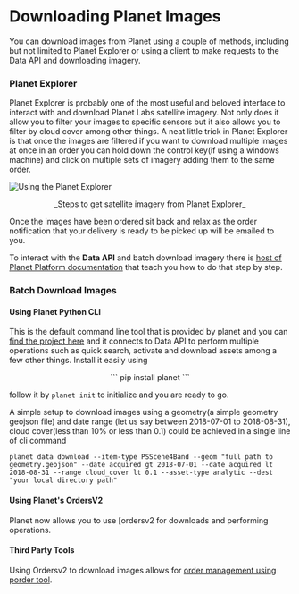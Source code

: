 # **Downloading Planet Images**
You can download images from Planet using a couple of methods, including but not limited to Planet Explorer or using a client to make requests to the Data API and downloading imagery.

### **Planet Explorer**
Planet Explorer is probably one of the most useful and beloved interface to interact with and download Planet Labs satellite imagery. Not only does it allow you to filter your images to specific sensors but it also allows you to filter by cloud cover among other things. A neat little trick in Planet Explorer is that once the images are filtered if you want to download multiple images at once in an order you can hold down the control key(if using a windows machine) and click on multiple sets of imagery adding them to the same order.

![Using the Planet Explorer](../images/downloading_images.gif)

<center>_Steps to get satellite imagery from Planet Explorer_</center>

Once the images have been ordered sit back and relax as the order notification that your delivery is ready to be picked up will be emailed to you.

To interact with the **Data API** and batch download imagery there is [host of Planet Platform documentation](https://www.planet.com/docs/) that teach you how to do that step by step.

### **Batch Download Images**

#### Using Planet Python CLI
This is the default command line tool that is provided by planet and you can [find the project here](https://github.com/planetlabs/planet-client-python) and it connects to Data API to perform multiple operations such as quick search, activate and download assets among a few other things. Install it easily using

 <center>
```
 pip install planet
```
</center>

 follow it by ```planet init``` to initialize and you are ready to go.

 A simple setup to download images using a geometry(a simple geometry geojson file) and date range (let us say between 2018-07-01 to 2018-08-31), cloud cover(less than 10% or less than 0.1)  could be achieved in a single line of cli command


```
planet data download --item-type PSScene4Band --geom "full path to geometry.geojson" --date acquired gt 2018-07-01 --date acquired lt 2018-08-31 --range cloud_cover lt 0.1 --asset-type analytic --dest "your local directory path"
```

#### Using Planet's OrdersV2
Planet now allows you to use [ordersv2 for downloads and performing operations.

#### Third Party Tools
Using Ordersv2 to download images allows for [order management using porder tool](https://samapriya.github.io/education-research/projects/orders/#order-up-using-and-building-with-planet-s-new-ordersv2-api).
